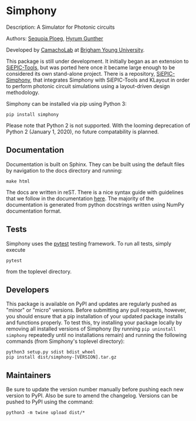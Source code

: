 # Simphony
Description: A Simulator for Photonic circuits

Authors: [Sequoia Ploeg](https://github.com/sequoiap), 
[Hyrum Gunther](https://github.com/rumbonium/)

Developed by [CamachoLab](https://camacholab.byu.edu/) at 
[Brigham Young University](https://www.byu.edu/).

This package is still under development. It initially began as an extension to
[SiEPIC-Tools](https://github.com/lukasc-ubc/SiEPIC-Tools), but was ported here
once it became large enough to be considered its own stand-alone project. There
is a repository, [SiEPIC-Simphony](https://github.com/sequoiap/SiEPIC-Simphony),
that integrates Simphony with SiEPIC-Tools and KLayout in order to perform 
photonic circuit simulations using a layout-driven design methodology.

Simphony can be installed via pip using Python 3:

```
pip install simphony
```

Please note that Python 2 is not supported. With the looming deprecation of
Python 2 (January 1, 2020), no future compatability is planned.

## Documentation

Documentation is built on Sphinx. They can be built using the default files by 
navigation to the docs directory and running:

```
make html
```

The docs are written in reST. There is a nice syntax guide with guidelines that
we follow in the documentation 
[here](https://thomas-cokelaer.info/tutorials/sphinx/rest_syntax.html). The 
majority of the documentation is generated from python docstrings written using
NumPy documentation format.

## Tests

Simphony uses the [pytest](https://docs.pytest.org/en/latest/) testing 
framework. To run all tests, simply execute

```
pytest
```

from the toplevel directory.

## Developers

This package is available on PyPI and updates are regularly pushed as "minor" 
or "micro" versions. Before submitting any pull requests, however, you should 
ensure that a pip installation of your updated package installs and functions 
properly. To test this, try installing your package locally by removing all 
installed versions of Simphony (by running ```pip uninstall simphony``` 
repeatedly until no installations remain) and running the following commands 
(from Simphony's toplevel directory):

```
python3 setup.py sdist bdist_wheel
pip install dist/simphony-[VERSION].tar.gz
```

## Maintainers

Be sure to update the version number manually before pushing each new version 
to PyPI. Also be sure to amend the changelog. Versions can be pushed to PyPI 
using the command:

```
python3 -m twine upload dist/*
```